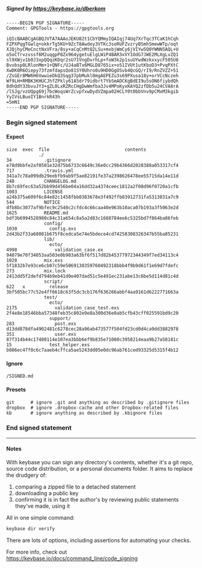 ##### Signed by https://keybase.io/dberkom
```
-----BEGIN PGP SIGNATURE-----
Comment: GPGTools - https://gpgtools.org

iQIcBAABCgAGBQJVTA7AAAoJEKU82t1CbYQMmyIQAIqj74Uq7XrTqc3TCaK1hCqh
FZPXPqgTGwlq+okkrTg5KU+9ZcT8Awdey3VTKc3soRUFZvzryBSmhSmewWTp/oqt
XJQjhyCMeCnctNxVFra/8sy+aCqCnMtQ2LSu+mxbjWmCy6jVIYw5Q0YWNN5AQL+U
o5oCTrvzvssf6M2uqgpP8Zx964ygetuElgLWiP4BAR3xVY1OdG7JWE2MLXgLvZQ1
sl9XWjv1b0J3xpQQqzKDqr2sU71VngDvrhLp+foW3k2p1suUYwdWzkxxycF505U8
Bvvbsp0LRlonMm+1+QNFc/UJ4aBTx6MGLD8765ix+o51IVUt1utKboD3+PvqPXtC
XwDK0R6Oiepy73fzmfdapsQo81SY0Uhro0u9HD0GgOSvb4QcGQ/rI9/RnZVZZ+51
/ZsGEr8MW6H6VwwieDkQ3Sqg37pbMukl0mgAEPEZu3s69PXusa18y+orVCcNczeh
Wf9LH+RMBK3KHUCJhfZPkly61A5dr79idbrt7YbSmADCKgBdEI9u5sON6fiybdQh
8dhQdY33bvuJY3+gZL0LxRZRcCHgDwWmfba3Jv4MPoKyxKAYQ2zfDb5u24CVA8rA
/lSJg/vzUQpg69j7bcWoqsWrZcvpfxwDydVZmpa02HCLY0t0bbVnv9pCMxM3kgib
YyIVsLBuoIY1BnrkR43h
=5mN1
-----END PGP SIGNATURE-----

```

<!-- END SIGNATURES -->

### Begin signed statement 

#### Expect

```
size  exec  file                            contents                                                        
            ./                                                                                              
34            .gitignore                    e78d9bbfe2af0501e32d75b6733c6649c36e0cc29b4366d2028388a053317cf4
717           .travis.yml                   341a7c78a099db29eebfb9ab9f5ae82191fe37a2398626478ee55715da14e11d
248           CHANGELOG.md                  8b7c69fec63a52bb99d456be04a16dd32a4374ceec1812a2f08d96f0720a1cfb
1083          LICENSE                       a24b375a609f6c84e82c1458fbb0383678e3f492ffb83912731fa5313831a7c9
544           NOTICE                        dfb8bc3077af9bfec9c2540c2cfdc4c66caa40e963b10aca07b193a3f5063e2d
1625          README.md                     bdf3b6994528980c84c31a654c8a5a2d83c1688784ee6c5325bd7f864ba86feb
              config/                                                                                       
1030            config.exs                  2d43b2f33a68081b675f8cedca5e74e5bdece4cd74258308326347b55ba85231
              lib/                                                                                          
                ecto/                                                                                       
4998              validation_case.ex        94079e70f34053aa503e0b903a63bf6f517d82b45377972344349f7ed34113c4
1028          mix.exs                       5f1832b7e93ce6cb07c59e5069138359760492318bbb4f9b9d61f1e69d7fdefc
273           mix.lock                      2413dd5f2defd794b9eb41d0e407dad51c5e491ec231abe13c6be5d114d81c4d
              script/                                                                                       
622   x         release                     3bf505bc77c52e4ff6618c63f5dc3cb176f636266abbf4aa9161d6222771663a
              test/                                                                                         
                ecto/                                                                                       
2175              validation_case_test.exs  2f4e8e18546bba57348feb35c802e9e8a300d36e0ab5cfb43cff025591bd9c20
                support/                                                                                    
283               post.exs                  d13dd878dfa4902481c6278cec28a96ab473577f504fd23cd0d4ca9dd3882978
351               user.exs                  87f314b44c17480114e107ea3bbb6ef9b835e71080c3958214eaa9b27a58181c
15              test_helper.exs             b086ec47f0c6c7aaeb4cffca5ae5243dd05e0dc96ab761ced93325d5315f4b12
```

#### Ignore

```
/SIGNED.md
```

#### Presets

```
git      # ignore .git and anything as described by .gitignore files
dropbox  # ignore .dropbox-cache and other Dropbox-related files    
kb       # ignore anything as described by .kbignore files          
```

<!-- summarize version = 0.0.9 -->

### End signed statement

<hr>

#### Notes

With keybase you can sign any directory's contents, whether it's a git repo,
source code distribution, or a personal documents folder. It aims to replace the drudgery of:

  1. comparing a zipped file to a detached statement
  2. downloading a public key
  3. confirming it is in fact the author's by reviewing public statements they've made, using it

All in one simple command:

```bash
keybase dir verify
```

There are lots of options, including assertions for automating your checks.

For more info, check out https://keybase.io/docs/command_line/code_signing